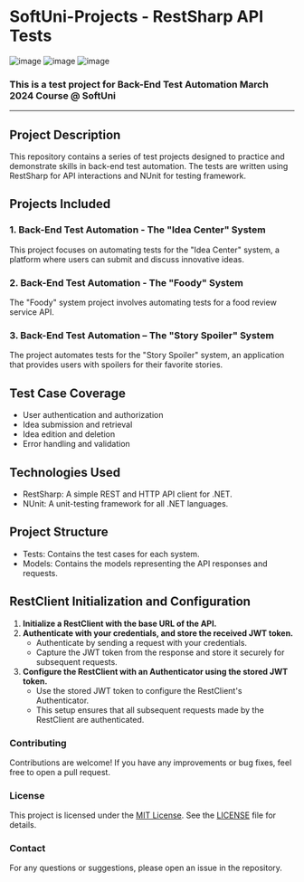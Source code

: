 
# SoftUni-Projects - RestSharp API Tests 
![image](https://img.shields.io/badge/C%23-239120?style=for-the-badge&logo=csharp&logoColor=white)
![image](https://img.shields.io/badge/.NET-512BD4?style=for-the-badge&logo=dotnet&logoColor=white)
![image](https://img.shields.io/badge/Visual_Studio-5C2D91?style=for-the-badge&logo=visual%20studio&logoColor=white)
### This is a test project for Back-End Test Automation March 2024 Course @ SoftUni
---
## Project Description
This repository contains a series of test projects designed to practice and demonstrate skills in back-end test automation. The tests are written using RestSharp for API interactions and NUnit for testing framework.

## Projects Included
### 1. Back-End Test Automation - The "Idea Center" System
This project focuses on automating tests for the "Idea Center" system, a platform where users can submit and discuss innovative ideas.

### 2. Back-End Test Automation - The "Foody" System
The "Foody" system project involves automating tests for a food review service API. 

### 3. Back-End Test Automation – The "Story Spoiler" System
The project automates tests for the "Story Spoiler" system, an application that provides users with spoilers for their favorite stories.

## Test Case Coverage
- User authentication and authorization
- Idea submission and retrieval
- Idea edition and deletion
- Error handling and validation
  
## Technologies Used
- RestSharp: A simple REST and HTTP API client for .NET.
- NUnit: A unit-testing framework for all .NET languages.

## Project Structure
- Tests: Contains the test cases for each system.
- Models: Contains the models representing the API responses and requests.

## RestClient Initialization and Configuration
1. **Initialize a RestClient with the base URL of the API.**
2. **Authenticate with your credentials, and store the received JWT token.**
   - Authenticate by sending a request with your credentials.
   - Capture the JWT token from the response and store it securely for subsequent requests.
3. **Configure the RestClient with an Authenticator using the stored JWT token.**
   - Use the stored JWT token to configure the RestClient's Authenticator.
   - This setup ensures that all subsequent requests made by the RestClient are authenticated.

### Contributing
Contributions are welcome! If you have any improvements or bug fixes, feel free to open a pull request.

### License
This project is licensed under the [MIT License](LICENSE). See the [LICENSE](LICENSE) file for details.
### Contact
For any questions or suggestions, please open an issue in the repository.
